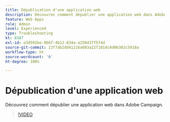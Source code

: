 ```yaml
---
title: Dépublication d'une application web
description: Découvrez comment dépublier une application web dans Adobe Campaign.
feature: Web Apps
role: Admin
level: Experienced
type: Troubleshooting
kt: 8387
exl-id: a34591be-966f-4b12-834a-a250437f5f4d
source-git-commit: 13f7ab2dd41216a603a22f181dc4d06302c5918a
workflow-type: ht
source-wordcount: '0'
ht-degree: 100%

---
```


# Dépublication d&#39;une application web

Découvrez comment dépublier une application web dans Adobe Campaign.

>[!VIDEO](https://video.tv.adobe.com/v/335892?quality=12&learn=on)
